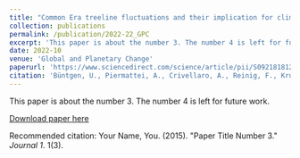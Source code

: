 ```yaml
---
title: "Common Era treeline fluctuations and their implication for climate reconstructions"
collection: publications
permalink: /publication/2022-22_GPC
excerpt: 'This paper is about the number 3. The number 4 is left for future work.'
date: 2022-10
venue: 'Global and Planetary Change'
paperurl: 'https://www.sciencedirect.com/science/article/pii/S0921818122002466'
citation: 'Büntgen, U., Piermattei, A., Crivellaro, A., Reinig, F., Krusic, P.J., Trnka, M., Torbenson, M., & Esper, J. (2022). &quot;Common Era treeline fluctuations and their implication for climate reconstructions.&quot; <i>Global and Planetary Change</i>. 219.'
---
```

This paper is about the number 3. The number 4 is left for future work.

[Download paper here](https://www.sciencedirect.com/science/article/pii/S0921818122002466)

Recommended citation: Your Name, You. (2015). "Paper Title Number 3." <i>Journal 1</i>. 1(3).
